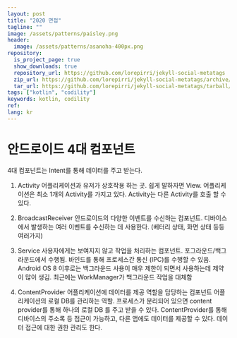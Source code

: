 ```yaml
---
layout: post
title: "2020 면접"
tagline: ""
image: /assets/patterns/paisley.png
header:
  image: /assets/patterns/asanoha-400px.png
repository:
  is_project_page: true
  show_downloads: true
  repository_url: https://github.com/lorepirri/jekyll-social-metatags
  zip_url: https://github.com/lorepirri/jekyll-social-metatags/archive/master.zip
  tar_url: https://github.com/lorepirri/jekyll-social-metatags/tarball/master
tags: ["kotlin", "codility"]
keywords: kotlin, codility
ref:
lang: kr
---
```


# 안드로이드 4대 컴포넌트
4대 컴포넌트는 Intent를 통해 데이터를 주고 받는다.

1. Activity
어플리케이션과 유저가 상호작용 하는 곳. 쉽게 말하자면 View.
어플리케이션은 최소 1개의 Activity를 가지고 있다.
Activity는 다른 Activity를 호출 할 수 있다.


2. BroadcastReceiver
안드로이드의 다양한 이벤트를 수신하는 컴포넌트.
디바이스에서 발생하는 여러 이벤트를 수신하는 데 사용한다. (베터리 상태, 화면 상태 등등 여러가지)


3. Service 
사용자에게는 보여지지 않고 작업을 처리하는 컴포넌트. 포그라운드/백그라운드에서 수행됨.
바인드를 통해 프로세스간 통신 (IPC)를 수행할 수 있음.
Android OS 8 이후로는 백그라운드 사용이 매우 제한이 되면서 사용하는데 제약이 많이 생김.
최근에는 WorkManager가 백그라운드 작업을 대체함


4. ContentProvider
어플리케이션에 데이터를 제공 역할을 담당하는 컴포넌트
어플리케이션의 로컬 DB를 관리하는 역할. 프로세스가 분리되어 있으면 content provider를 통해 하나의 로컬 DB 를 주고 받을 수 있다.
ContentProvider를 통해 디바이스의 주소록 등 접근이 가능하고, 다른 앱에도 데이터를 제공할 수 있다.
데이터 접근에 대한 권한 관리도 한다.